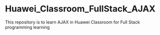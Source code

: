 # Huawei_Classroom_FullStack_AJAX
This repository is to learn AJAX in Huawei Classroom for Full Stack programming learning
